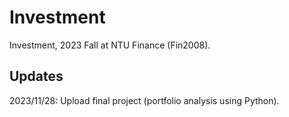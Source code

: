 # Investment
Investment, 2023 Fall at NTU Finance (Fin2008).

## Updates
2023/11/28: Upload final project (portfolio analysis using Python).
